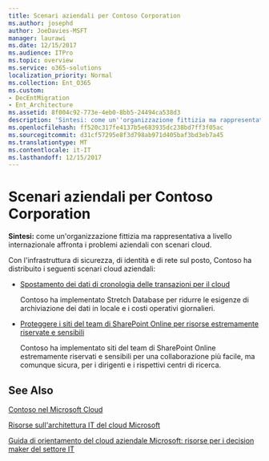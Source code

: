 ```yaml
---
title: Scenari aziendali per Contoso Corporation
ms.author: josephd
author: JoeDavies-MSFT
manager: laurawi
ms.date: 12/15/2017
ms.audience: ITPro
ms.topic: overview
ms.service: o365-solutions
localization_priority: Normal
ms.collection: Ent_O365
ms.custom:
- DecEntMigration
- Ent_Architecture
ms.assetid: 8f004c92-773e-4eb0-8bb5-24494ca538d3
description: 'Sintesi: come un''organizzazione fittizia ma rappresentativa a livello internazionale affronta i problemi aziendali con scenari cloud.'
ms.openlocfilehash: ff520c317fe4137b5e683935dc238bd7ff3f05ac
ms.sourcegitcommit: d31cf57295e8f3d798ab971d405baf3bd3eb7a45
ms.translationtype: MT
ms.contentlocale: it-IT
ms.lasthandoff: 12/15/2017
---
```

# <a name="enterprise-scenarios-for-the-contoso-corporation"></a>Scenari aziendali per Contoso Corporation

 **Sintesi:** come un'organizzazione fittizia ma rappresentativa a livello internazionale affronta i problemi aziendali con scenari cloud.
  
Con l'infrastruttura di sicurezza, di identità e di rete sul posto, Contoso ha distribuito i seguenti scenari cloud aziendali:
  
- [Spostamento dei dati di cronologia delle transazioni per il cloud](moving-historical-transaction-data-to-the-cloud.md)
    
    Contoso ha implementato Stretch Database per ridurre le esigenze di archiviazione dei dati in locale e i costi operativi giornalieri.
    
- [Proteggere i siti del team di SharePoint Online per risorse estremamente riservate e sensibili](secure-sharepoint-online-team-sites-for-sensitive-and-highly-confidential-assets.md)
    
    Contoso ha implementato siti del team di SharePoint Online estremamente riservati e sensibili per una collaborazione più facile, ma comunque sicura, per i dirigenti e i rispettivi centri di ricerca.
    
## <a name="see-also"></a>See Also

[Contoso nel Microsoft Cloud](contoso-in-the-microsoft-cloud.md)
  
[Risorse sull'architettura IT del cloud Microsoft](microsoft-cloud-it-architecture-resources.md)

[Guida di orientamento del cloud aziendale Microsoft: risorse per i decision maker del settore IT](https://sway.com/FJ2xsyWtkJc2taRD)




